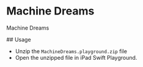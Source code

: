 # Machine Dreams
Machine Dreams

## Usage
* Unzip the `MachineDreams.playground.zip` file
* Open the unzipped file in iPad Swift Playground.

